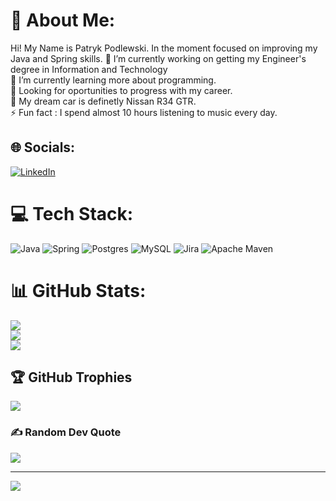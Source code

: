 # 💫 About Me:
Hi! My Name is Patryk Podlewski. In the moment focused on improving my Java and Spring skills.
🔭 I’m currently working on getting my Engineer's degree in Information and Technology<br>🌱 I’m currently learning more about programming.<br>👯 Looking for oportunities to progress with my career.<br>🚗 My dream car is definetly Nissan R34 GTR.<br>⚡ Fun fact : I spend almost 10 hours listening to music every day.<br>


## 🌐 Socials:
[![LinkedIn](https://img.shields.io/badge/LinkedIn-%230077B5.svg?logo=linkedin&logoColor=white)](https://www.linkedin.com/in/patryk-podlewski-ab142b224/) 

# 💻 Tech Stack:
![Java](https://img.shields.io/badge/java-%23ED8B00.svg?style=for-the-badge&logo=java&logoColor=white) ![Spring](https://img.shields.io/badge/spring-%236DB33F.svg?style=for-the-badge&logo=spring&logoColor=white) ![Postgres](https://img.shields.io/badge/postgres-%23316192.svg?style=for-the-badge&logo=postgresql&logoColor=white) ![MySQL](https://img.shields.io/badge/mysql-%2300f.svg?style=for-the-badge&logo=mysql&logoColor=white) ![Jira](https://img.shields.io/badge/jira-%230A0FFF.svg?style=for-the-badge&logo=jira&logoColor=white) ![Apache Maven](https://img.shields.io/badge/Apache%20Maven-C71A36?style=for-the-badge&logo=Apache%20Maven&logoColor=white)
# 📊 GitHub Stats:
![](https://github-readme-stats.vercel.app/api?username=Pathowl&theme=radical&hide_border=false&include_all_commits=true&count_private=false)<br/>
![](https://github-readme-streak-stats.herokuapp.com/?user=Pathowl&theme=radical&hide_border=false)<br/>
![](https://github-readme-stats.vercel.app/api/top-langs/?username=Pathowl&theme=radical&hide_border=false&include_all_commits=true&count_private=false&layout=compact)

## 🏆 GitHub Trophies
![](https://github-profile-trophy.vercel.app/?username=Pathowl&theme=dracula&no-frame=false&no-bg=true&margin-w=4)

### ✍️ Random Dev Quote
![](https://quotes-github-readme.vercel.app/api?type=horizontal&theme=radical)

---
[![](https://visitcount.itsvg.in/api?id=Pathowl&icon=0&color=12)](https://visitcount.itsvg.in)

<!-- Proudly created with GPRM ( https://gprm.itsvg.in ) -->
